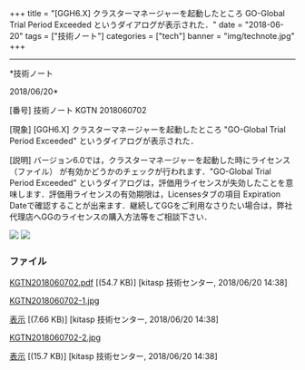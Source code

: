 ﻿+++
title = "[GGH6.X] クラスターマネージャーを起動したところ GO-Global Trial Period Exceeded というダイアログが表示された．"
date = "2018-06-20"
tags = ["技術ノート"]
categories = ["tech"]
banner = "img/technote.jpg"
+++

-----------------------------------------------------------------------------------------------------------------------------

*技術ノート

2018/06/20*


[番号]
技術ノート KGTN 2018060702

[現象]
[GGH6.X] クラスターマネージャーを起動したところ "GO-Global Trial
Period Exceeded" というダイアログが表示された．

[説明]
バージョン6.0では，クラスターマネージャーを起動した時にライセンス
（ファイル） が有効かどうかのチェックが行われます．"GO-Global Trial
Period Exceeded"
というダイアログは，評価用ライセンスが失効したことを意味します．評価用ライセンスの有効期限は，Licensesタブの項目
Expiration
Dateで確認することが出来ます．継続してGGをご利用なさりたい場合は，弊社代理店へGGのライセンスの購入方法等をご相談下さい．

![](http://techreport.kitasp.net/attachments/download/4058/KGTN2018060702-1.jpg)
![](http://techreport.kitasp.net/attachments/download/4059/KGTN2018060702-2.jpg)


### ファイル





[KGTN2018060702.pdf](http://techreport.kitasp.net/attachments/download/4057/KGTN2018060702.pdf)
 [(54.7 KB)] [kitasp 技術センター, 2018/06/20
14:38]

[KGTN2018060702-1.jpg](http://techreport.kitasp.net/attachments/download/4058/KGTN2018060702-1.jpg)

[表示](http://techreport.kitasp.net/attachments/4058/KGTN2018060702-1.jpg "表示")
 [(7.66 KB)] [kitasp 技術センター, 2018/06/20
14:38]

[KGTN2018060702-2.jpg](http://techreport.kitasp.net/attachments/download/4059/KGTN2018060702-2.jpg)

[表示](http://techreport.kitasp.net/attachments/4059/KGTN2018060702-2.jpg "表示")
 [(15.7 KB)] [kitasp 技術センター, 2018/06/20
14:38]
